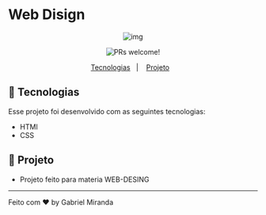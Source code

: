# Web Disign


<p align="center">
 <img src="https://user-images.githubusercontent.com/75395893/122810541-dc285680-d2a5-11eb-8a77-7356064b5b29.png" alt="img" />
</p>


<p align="center">
 <img src="https://img.shields.io/static/v1?label=PRs&message=welcome&color=49AA26&labelColor=000000" alt="PRs welcome!" />
</p>

<p align="center">
  <a href="#-tecnologias">Tecnologias</a>&nbsp;&nbsp;&nbsp;|&nbsp;&nbsp;&nbsp;
  <a href="#-projeto">Projeto</a>&nbsp;&nbsp;&nbsp;
</p>

## 🚀 Tecnologias
Esse projeto foi desenvolvido com as seguintes tecnologias:

- HTMl
- CSS

## 🚀 Projeto

- Projeto feito para materia WEB-DESING
---


Feito com ♥ by Gabriel Miranda